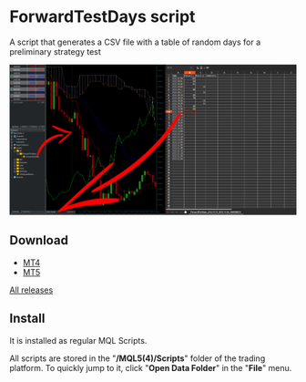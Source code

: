 # ForwardTestDays script

A script that generates a CSV file with a table of random days for a preliminary strategy test

![ForwardTestDays](https://github.com/mql-systems/ForwardTestDays_script/raw/main/image.png)

## Download

- [MT4](https://github.com/mql-systems/ForwardTestDays_script/releases/download/v1.01/ForwardTestDays.ex4)
- [MT5](https://github.com/mql-systems/ForwardTestDays_script/releases/download/v1.01/ForwardTestDays.ex5)

[All releases](https://github.com/mql-systems/ForwardTestDays_script/releases)

## Install

It is installed as regular MQL Scripts.

All scripts are stored in the "**/MQL5(4)/Scripts**" folder of the trading platform. To quickly jump to it, click "**Open Data Folder**" in the "**File**" menu.

